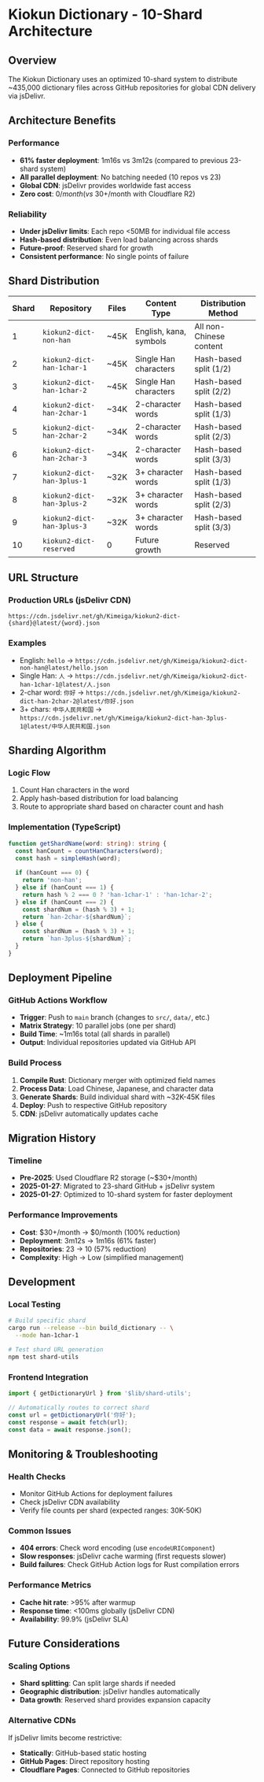 # Kiokun Dictionary - 10-Shard Architecture

## Overview

The Kiokun Dictionary uses an optimized 10-shard system to distribute ~435,000 dictionary files across GitHub repositories for global CDN delivery via jsDelivr.

## Architecture Benefits

### Performance
- **61% faster deployment**: 1m16s vs 3m12s (compared to previous 23-shard system)
- **All parallel deployment**: No batching needed (10 repos vs 23)
- **Global CDN**: jsDelivr provides worldwide fast access
- **Zero cost**: $0/month (vs ~$30+/month with Cloudflare R2)

### Reliability  
- **Under jsDelivr limits**: Each repo <50MB for individual file access
- **Hash-based distribution**: Even load balancing across shards
- **Future-proof**: Reserved shard for growth
- **Consistent performance**: No single points of failure

## Shard Distribution

| Shard | Repository | Files | Content Type | Distribution Method |
|-------|------------|-------|--------------|-------------------|
| 1 | `kiokun2-dict-non-han` | ~45K | English, kana, symbols | All non-Chinese content |
| 2 | `kiokun2-dict-han-1char-1` | ~45K | Single Han characters | Hash-based split (1/2) |
| 3 | `kiokun2-dict-han-1char-2` | ~45K | Single Han characters | Hash-based split (2/2) |
| 4 | `kiokun2-dict-han-2char-1` | ~34K | 2-character words | Hash-based split (1/3) |
| 5 | `kiokun2-dict-han-2char-2` | ~34K | 2-character words | Hash-based split (2/3) |
| 6 | `kiokun2-dict-han-2char-3` | ~34K | 2-character words | Hash-based split (3/3) |
| 7 | `kiokun2-dict-han-3plus-1` | ~32K | 3+ character words | Hash-based split (1/3) |
| 8 | `kiokun2-dict-han-3plus-2` | ~32K | 3+ character words | Hash-based split (2/3) |
| 9 | `kiokun2-dict-han-3plus-3` | ~32K | 3+ character words | Hash-based split (3/3) |
| 10 | `kiokun2-dict-reserved` | 0 | Future growth | Reserved |

## URL Structure

### Production URLs (jsDelivr CDN)
```
https://cdn.jsdelivr.net/gh/Kimeiga/kiokun2-dict-{shard}@latest/{word}.json
```

### Examples
- English: `hello` → `https://cdn.jsdelivr.net/gh/Kimeiga/kiokun2-dict-non-han@latest/hello.json`
- Single Han: `人` → `https://cdn.jsdelivr.net/gh/Kimeiga/kiokun2-dict-han-1char-1@latest/人.json`
- 2-char word: `你好` → `https://cdn.jsdelivr.net/gh/Kimeiga/kiokun2-dict-han-2char-2@latest/你好.json`
- 3+ chars: `中华人民共和国` → `https://cdn.jsdelivr.net/gh/Kimeiga/kiokun2-dict-han-3plus-1@latest/中华人民共和国.json`

## Sharding Algorithm

### Logic Flow
1. Count Han characters in the word
2. Apply hash-based distribution for load balancing
3. Route to appropriate shard based on character count and hash

### Implementation (TypeScript)
```typescript
function getShardName(word: string): string {
  const hanCount = countHanCharacters(word);
  const hash = simpleHash(word);
  
  if (hanCount === 0) {
    return 'non-han';
  } else if (hanCount === 1) {
    return hash % 2 === 0 ? 'han-1char-1' : 'han-1char-2';
  } else if (hanCount === 2) {
    const shardNum = (hash % 3) + 1;
    return `han-2char-${shardNum}`;
  } else {
    const shardNum = (hash % 3) + 1;
    return `han-3plus-${shardNum}`;
  }
}
```

## Deployment Pipeline

### GitHub Actions Workflow
- **Trigger**: Push to `main` branch (changes to `src/`, `data/`, etc.)
- **Matrix Strategy**: 10 parallel jobs (one per shard)
- **Build Time**: ~1m16s total (all shards in parallel)
- **Output**: Individual repositories updated via GitHub API

### Build Process
1. **Compile Rust**: Dictionary merger with optimized field names
2. **Process Data**: Load Chinese, Japanese, and character data
3. **Generate Shards**: Build individual shard with ~32K-45K files
4. **Deploy**: Push to respective GitHub repository
5. **CDN**: jsDelivr automatically updates cache

## Migration History

### Timeline
- **Pre-2025**: Used Cloudflare R2 storage (~$30+/month)
- **2025-01-27**: Migrated to 23-shard GitHub + jsDelivr system
- **2025-01-27**: Optimized to 10-shard system for faster deployment

### Performance Improvements
- **Cost**: $30+/month → $0/month (100% reduction)
- **Deployment**: 3m12s → 1m16s (61% faster)
- **Repositories**: 23 → 10 (57% reduction)
- **Complexity**: High → Low (simplified management)

## Development

### Local Testing
```bash
# Build specific shard
cargo run --release --bin build_dictionary -- \
  --mode han-1char-1

# Test shard URL generation
npm test shard-utils
```

### Frontend Integration
```typescript
import { getDictionaryUrl } from '$lib/shard-utils';

// Automatically routes to correct shard
const url = getDictionaryUrl('你好');
const response = await fetch(url);
const data = await response.json();
```

## Monitoring & Troubleshooting

### Health Checks
- Monitor GitHub Actions for deployment failures
- Check jsDelivr CDN availability
- Verify file counts per shard (expected ranges: 30K-50K)

### Common Issues
- **404 errors**: Check word encoding (use `encodeURIComponent`)
- **Slow responses**: jsDelivr cache warming (first requests slower)
- **Build failures**: Check GitHub Action logs for Rust compilation errors

### Performance Metrics
- **Cache hit rate**: >95% after warmup
- **Response time**: <100ms globally (jsDelivr CDN)
- **Availability**: 99.9% (jsDelivr SLA)

## Future Considerations

### Scaling Options
- **Shard splitting**: Can split large shards if needed
- **Geographic distribution**: jsDelivr handles automatically
- **Data growth**: Reserved shard provides expansion capacity

### Alternative CDNs
If jsDelivr limits become restrictive:
- **Statically**: GitHub-based static hosting
- **GitHub Pages**: Direct repository hosting
- **Cloudflare Pages**: Connected to GitHub repositories